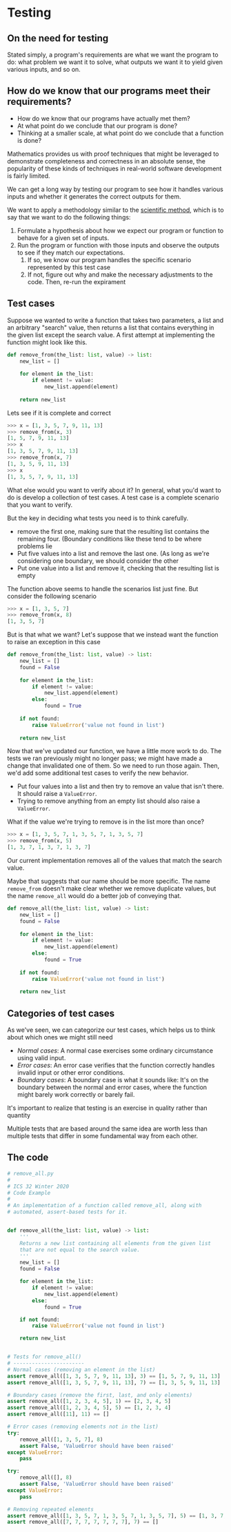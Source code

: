# Testing

## On the need for testing

Stated simply, a program's requirements are what we want the program to do: what problem we want it to solve, what outputs we want it to yield given various inputs, and so on.

## How do we know that our programs meet their requirements?

- How do we know that our programs have actually met them? 
- At what point do we conclude that our program is done? 
- Thinking at a smaller scale, at what point do we conclude that a function is done?

Mathematics provides us with proof techniques that might be leveraged to demonstrate completeness and correctness in an absolute sense, the popularity of these kinds of techniques in real-world software development is fairly limited.

We can get a long way by testing our program to see how it handles various inputs and whether it generates the correct outputs for them.

We want to apply a methodology similar to the [scientific method](https://en.wikipedia.org/wiki/Scientific_method), which is to say that we want to do the following things:

1) Formulate a hypothesis about how we expect our program or function to behave for a given set of inputs.
2) Run the program or function with those inputs and observe the outputs to see if they match our expectations.
	1) If so, we know our program handles the specific scenario represented by this test case
	2) If not, figure out why and make the necessary adjustments to the code. Then, re-run the expirament



## Test cases

Suppose we wanted to write a function that takes two parameters, a list and an arbitrary "search" value, then returns a list that contains everything in the given list except the search value. A first attempt at implementing the function might look like this.

```Python
def remove_from(the_list: list, value) -> list:  
    new_list = []  
  
    for element in the_list:  
        if element != value:  
            new_list.append(element)  
  
    return new_list
```

Lets see if it is complete and correct

```Python
>>> x = [1, 3, 5, 7, 9, 11, 13]  
>>> remove_from(x, 3)  
[1, 5, 7, 9, 11, 13]  
>>> x  
[1, 3, 5, 7, 9, 11, 13]  
>>> remove_from(x, 7)  
[1, 3, 5, 9, 11, 13]  
>>> x  
[1, 3, 5, 7, 9, 11, 13]
```

What else would you want to verify about it? In general, what you'd want to do is develop a collection of test cases. A test case is a complete scenario that you want to verify.

But the key in deciding what tests you need is to think carefully.

- remove the first one, making sure that the resulting list contains the remaining four. (Boundary conditions like these tend to be where problems lie
- Put five values into a list and remove the last one. (As long as we're considering one boundary, we should consider the other
- Put one value into a list and remove it, checking that the resulting list is empty

The function above seems to handle the scenarios list just fine. But consider the following scenario

```Python
>>> x = [1, 3, 5, 7]  
>>> remove_from(x, 8)  
[1, 3, 5, 7]
```

But is that what we want? Let's suppose that we instead want the function to raise an exception in this case

```Python
def remove_from(the_list: list, value) -> list:  
    new_list = []  
    found = False  
  
    for element in the_list:  
        if element != value:  
            new_list.append(element)  
        else:  
            found = True  
  
    if not found:  
        raise ValueError('value not found in list')  
  
    return new_list
```

Now that we've updated our function, we have a little more work to do. The tests we ran previously might no longer pass; we might have made a change that invalidated one of them. So we need to run those again. Then, we'd add some additional test cases to verify the new behavior.

- Put four values into a list and then try to remove an value that isn't there. It should raise a `ValueError`.
- Trying to remove anything from an empty list should also raise a `ValueError`.

What if the value we're trying to remove is in the list more than once?

```Python
>>> x = [1, 3, 5, 7, 1, 3, 5, 7, 1, 3, 5, 7]  
>>> remove_from(x, 5)  
[1, 3, 7, 1, 3, 7, 1, 3, 7]
```

Our current implementation removes all of the values that match the search value.

Maybe that suggests that our name should be more specific. The name `remove_from` doesn't make clear whether we remove duplicate values, but the name `remove_all` would do a better job of conveying that.

```Python
def remove_all(the_list: list, value) -> list:  
    new_list = []  
    found = False  
  
    for element in the_list:  
        if element != value:  
            new_list.append(element)  
        else:  
            found = True  
  
    if not found:  
        raise ValueError('value not found in list')  
  
    return new_list
```

## Categories of test cases

As we've seen, we can categorize our test cases, which helps us to think about which ones we might still need

- *Normal cases*: A normal case exercises some ordinary circumstance using valid input.
- *Error cases*: An error case verifies that the function correctly handles invalid input or other error conditions.
- *Boundary cases*: A boundary case is what it sounds like: It's on the boundary between the normal and error cases, where the function might barely work correctly or barely fail.

It's important to realize that testing is an exercise in quality rather than quantity

Multiple tests that are based around the same idea are worth less than multiple tests that differ in some fundamental way from each other.

## The code

```Python
# remove_all.py
#
# ICS 32 Winter 2020
# Code Example
#
# An implementation of a function called remove_all, along with
# automated, assert-based tests for it.


def remove_all(the_list: list, value) -> list:
    '''
    Returns a new list containing all elements from the given list
    that are not equal to the search value.
    '''
    new_list = []
    found = False

    for element in the_list:
        if element != value:
            new_list.append(element)
        else:
            found = True

    if not found:
        raise ValueError('value not found in list')

    return new_list


# Tests for remove_all()
# -----------------------
# Normal cases (removing an element in the list)
assert remove_all([1, 3, 5, 7, 9, 11, 13], 3) == [1, 5, 7, 9, 11, 13]
assert remove_all([1, 3, 5, 7, 9, 11, 13], 7) == [1, 3, 5, 9, 11, 13]

# Boundary cases (remove the first, last, and only elements)
assert remove_all([1, 2, 3, 4, 5], 1) == [2, 3, 4, 5]
assert remove_all([1, 2, 3, 4, 5], 5) == [1, 2, 3, 4]
assert remove_all([11], 11) == []

# Error cases (removing elements not in the list)
try:
    remove_all([1, 3, 5, 7], 8)
    assert False, 'ValueError should have been raised'
except ValueError:
    pass

try:
    remove_all([], 8)
    assert False, 'ValueError should have been raised'
except ValueError:
    pass

# Removing repeated elements
assert remove_all([1, 3, 5, 7, 1, 3, 5, 7, 1, 3, 5, 7], 5) == [1, 3, 7, 1, 3, 7, 1, 3, 7]
assert remove_all([7, 7, 7, 7, 7, 7, 7], 7) == []
```